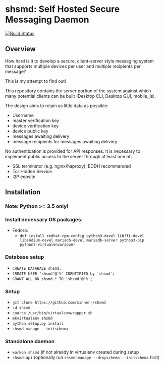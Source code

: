 # shsmd: Self Hosted Secure Messaging Daemon

[![Build Status](https://travis-ci.org/sinner-/shsmd.svg?branch=develop)](https://travis-ci.org/sinner-/shsmd)

## Overview

How hard is it to develop a secure, client-server style messaging system that supports multiple devices per user and multiple recipients per message?

This is my attempt to find out! 

This repository contains the server portion of the system against which many potential clients can be built (Desktop CLI, Desktop GUI, mobile, js). 

The design aims to retain as little data as possible:
  * Username
  * master verification key
  * device verification key
  * device public key
  * messages awaiting delivery
  * message recipients for messages awaiting delivery

No authentication is provided for API responses.
It is necessary to implement public access to the server through at least one of:
  * SSL terminator (e.g. nginx/haproxy), ECDH recommended
  * Tor Hidden Service
  * I2P eepsite

## Installation

### Note: Python >= 3.5 only!

### Install necessary OS packages:
  * Fedora:
    * `dnf install redhat-rpm-config python3-devel libffi-devel libsodium-devel mariadb-devel mariadb-server python3-pip python3-virtualenvwrapper`

### Database setup
  * `CREATE DATABASE shsmd;`
  * `CREATE USER 'shsmd'@'%' IDENTIFIED by 'shsmd';`
  * `GRANT ALL ON shsmd.* TO 'shsmd'@'%';`
  
### Setup
  * `git clone https://github.com/sinner-/shsmd`
  * `cd shsmd`
  * `source /usr/bin/virtualenvwrapper.sh`
  * `mkvirtualenv shsmd`
  * `python setup.py install`
  * `shsmd-manage --initschema`

### Standalone daemon
  * `workon shsmd` (if not already in virtualenv created during setup
  * `shsmd-api` (optionally run `shsmd-manage --dropschema --initschema` first)
